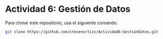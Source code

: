 # Actividad 6: Gestión de Datos
Para clonar este repositorio, usa el siguiente comando:
```bash
git clone https://github.com/stevenortizv/Actividad6-GestionDatos.git
